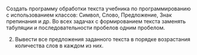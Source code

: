 Создать программу обработки текста учебника по программированию с использованием классов: Символ, Слово, Предложение, Знак препинания и др. Во всех задачах с формированием текста заменять табуляции и последовательности пробелов одним пробелом.

2. Вывести все предложения заданного текста в порядке возрастания 
количества слов в каждом из них.
